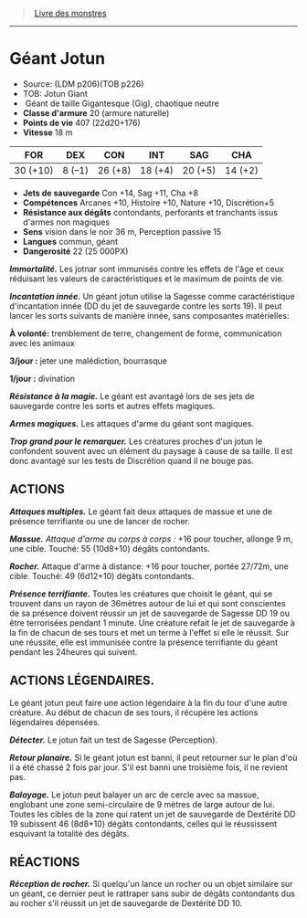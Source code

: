 ﻿> [Livre des monstres](tome_of_beasts_old.md)

---

# Géant Jotun

- Source: (LDM p206)(TOB p226)
- TOB: Jotun Giant
-  Géant de taille Gigantesque (Gig), chaotique neutre
- **Classe d'armure** 20 (armure naturelle)
- **Points de vie** 407 (22d20+176)
- **Vitesse** 18 m

|FOR|DEX|CON|INT|SAG|CHA|
|---|---|---|---|---|---|
|30 (+10)|8 (–1)|26 (+8)|18 (+4)|20 (+5)|14 (+2)|

- **Jets de sauvegarde** Con +14, Sag +11, Cha +8
- **Compétences** Arcanes +10, Histoire +10, Nature +10, Discrétion+5
- **Résistance aux dégâts** contondants, perforants et tranchants issus d'armes non magiques
- **Sens** vision dans le noir 36 m, Perception passive 15
- **Langues** commun, géant
- **Dangerosité** 22 (25 000PX)

**_Immortalité._** Les jotnar sont immunisés contre les effets de l'âge et ceux réduisant les valeurs de caractéristiques et le maximum de points de vie.

**_Incantation innée._** Un géant jotun utilise la Sagesse comme caractéristique d'incantation innée (DD du jet de sauvegarde contre les sorts 19). Il peut lancer les sorts suivants de manière innée, sans composantes matérielles:

**À volonté:** tremblement de terre, changement de forme, communication avec les animaux

**3/jour :** jeter une malédiction, bourrasque

**1/jour :** divination

**_Résistance à la magie._** Le géant est avantagé lors de ses jets de sauvegarde contre les sorts et autres effets magiques.

**_Armes magiques._** Les attaques d'arme du géant sont magiques.

**_Trop grand pour le remarquer._** Les créatures proches d'un jotun le confondent souvent avec un élément du paysage à cause de sa taille. Il est donc avantagé sur les tests de Discrétion quand il ne bouge pas.

## ACTIONS

**_Attaques multiples._** Le géant fait deux attaques de massue et une de présence terrifiante ou une de lancer de rocher.

**_Massue._** _Attaque d'arme au corps à corps :_ +16 pour toucher, allonge 9 m, une cible. Touché: 55 (10d8+10) dégâts contondants.

**_Rocher._** Attaque d'arme à distance: +16 pour toucher, portée 27/72m, une cible. Touché: 49 (6d12+10) dégâts contondants.

**_Présence terrifiante._** Toutes les créatures que choisit le géant, qui se trouvent dans un rayon de 36mètres autour de lui et qui sont conscientes de sa présence doivent réussir un jet de sauvegarde de Sagesse DD 19 ou être terrorisées pendant 1 minute. Une créature refait le jet de sauvegarde à la fin de chacun de ses tours et met un terme à l'effet si elle le réussit. Sur une réussite, elle est immunisée contre la présence terrifiante du géant pendant les 24heures qui suivent.

## ACTIONS LÉGENDAIRES.

Le géant jotun peut faire une action légendaire à la fin du tour d'une autre créature. Au début de chacun de ses tours, il récupère les actions légendaires dépensées.

**_Détecter._** Le jotun fait un test de Sagesse (Perception).

**_Retour planaire._** Si le géant jotun est banni, il peut retourner sur le plan d'où il a été chassé 2 fois par jour. S'il est banni une troisième fois, il ne revient pas.

**_Balayage._** Le jotun peut balayer un arc de cercle avec sa massue, englobant une zone semi-circulaire de 9 mètres de large autour de lui. Toutes les cibles de la zone qui ratent un jet de sauvegarde de Dextérité DD 19 subissent 46 (8d8+10) dégâts contondants, celles qui le réussissent esquivant la totalité des dégâts.

## RÉACTIONS

**_Réception de rocher._** Si quelqu'un lance un rocher ou un objet similaire sur un géant, ce dernier peut le rattraper sans subir de dégâts contondants dus au rocher s'il réussit un jet de sauvegarde de Dextérité DD 10.

